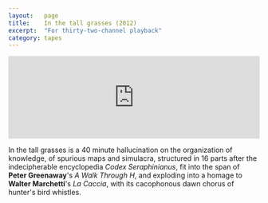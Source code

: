 ```yaml
---
layout:   page
title:    In the tall grasses (2012)
excerpt:  "For thirty-two-channel playback"
category: tapes
---
```


<p><iframe width="100%" height="166" scrolling="no" frameborder="no" src="https://w.soundcloud.com/player/?url=https%3A//api.soundcloud.com/tracks/93229774&amp;color=ff5500&amp;auto_play=false&amp;hide_related=false&amp;show_comments=true&amp;show_user=true&amp;show_reposts=false"></iframe></p>

In the tall grasses is a 40 minute hallucination on the organization of
knowledge, of spurious maps and simulacra, structured in 16 parts after the
indecipherable encyclopedia *Codex Seraphinianus*, fit into the span of **Peter
Greenaway**'s *A Walk Through H*, and exploding into a homage to **Walter
Marchetti**'s *La Caccia*, with its cacophonous dawn chorus of hunter's bird
whistles.